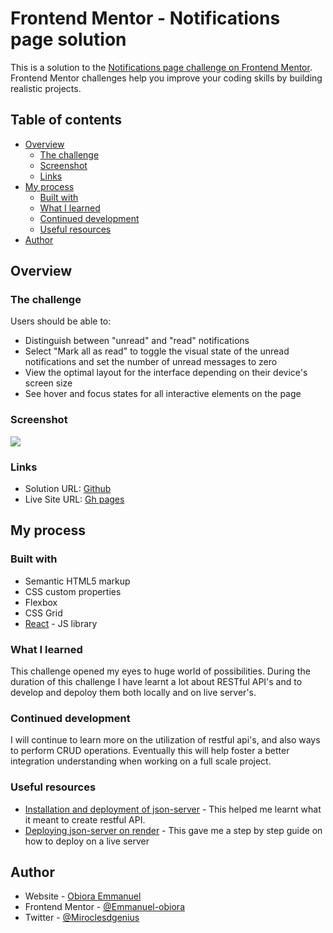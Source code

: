 # Frontend Mentor - Notifications page solution

This is a solution to the [Notifications page challenge on Frontend Mentor](https://www.frontendmentor.io/challenges/notifications-page-DqK5QAmKbC). Frontend Mentor challenges help you improve your coding skills by building realistic projects. 

## Table of contents

- [Overview](#overview)
  - [The challenge](#the-challenge)
  - [Screenshot](#screenshot)
  - [Links](#links)
- [My process](#my-process)
  - [Built with](#built-with)
  - [What I learned](#what-i-learned)
  - [Continued development](#continued-development)
  - [Useful resources](#useful-resources)
- [Author](#author)


## Overview

### The challenge

Users should be able to:

- Distinguish between "unread" and "read" notifications
- Select "Mark all as read" to toggle the visual state of the unread notifications and set the number of unread messages to zero
- View the optimal layout for the interface depending on their device's screen size
- See hover and focus states for all interactive elements on the page

### Screenshot

![](./screenshot.jpg)


### Links

- Solution URL: [Github](https://github.com/Emmanuel-obiora/notifications-page)
- Live Site URL: [Gh pages](https://emmanuel-obiora.github.io/notifications-page/)

## My process

### Built with

- Semantic HTML5 markup
- CSS custom properties
- Flexbox
- CSS Grid
- [React](https://reactjs.org/) - JS library


### What I learned

This challenge opened my eyes to huge world of possibilities. During the duration of this challenge I have learnt a lot about RESTful API's and to develop and depoloy them both locally and on live server's.


### Continued development

I will continue to learn more on the utilization of restful api's, and also ways to perform CRUD operations. Eventually this will help foster a better integration understanding when working on a full scale project.


### Useful resources

- [Installation and deployment of json-server](https://www.digitalocean.com/community/tutorials/json-server) - This helped me learnt what it meant to create restful API.
- [Deploying json-server on render](https://teckash.hashnode.dev/how-to-deploy-a-json-server-on-render) - This gave me a step by step guide on how to deploy on a live server


## Author

- Website - [Obiora Emmanuel](https://emmanuel-obiora.github.io/portfolio-about-me-/web-content)
- Frontend Mentor - [@Emmanuel-obiora](https://www.frontendmentor.io/profile/Emmanuel-obiora)
- Twitter - [@Miroclesdgenius](https://twitter.com/Miroclesdgenius)
